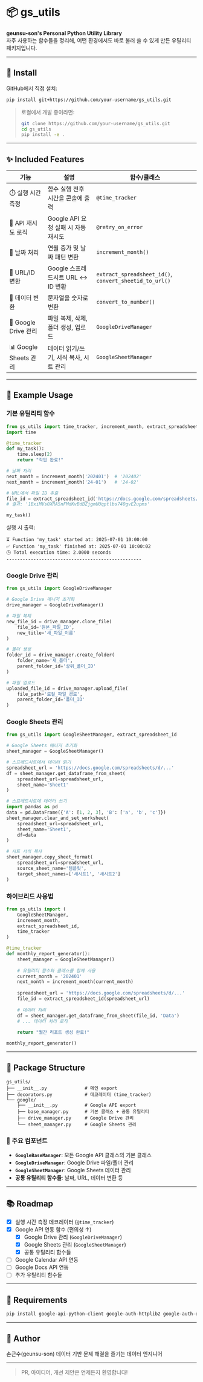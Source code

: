 # 📦 gs_utils

**geunsu-son's Personal Python Utility Library**  
자주 사용하는 함수들을 정리해, 어떤 환경에서도 바로 불러 쓸 수 있게 만든 유틸리티 패키지입니다.

---

## 🚀 Install

GitHub에서 직접 설치:

```bash
pip install git+https://github.com/your-username/gs_utils.git
```

> 로컬에서 개발 중이라면:
>
> ```bash
> git clone https://github.com/your-username/gs_utils.git
> cd gs_utils
> pip install -e .
> ```

---

## ✨ Included Features

| 기능 | 설명 | 함수/클래스 |
|------|------|------|
| ⏱️ 실행 시간 측정 | 함수 실행 전후 시간을 콘솔에 출력 | `@time_tracker` |
| 🔄 API 재시도 로직 | Google API 요청 실패 시 자동 재시도 | `@retry_on_error` |
| 📅 날짜 처리 | 연월 증가 및 날짜 패턴 변환 | `increment_month()` |
| 🔗 URL/ID 변환 | Google 스프레드시트 URL ↔ ID 변환 | `extract_spreadsheet_id()`, `convert_sheetid_to_url()` |
| 🔢 데이터 변환 | 문자열을 숫자로 변환 | `convert_to_number()` |
| 📁 Google Drive 관리 | 파일 복제, 삭제, 폴더 생성, 업로드 | `GoogleDriveManager` |
| 📊 Google Sheets 관리 | 데이터 읽기/쓰기, 서식 복사, 시트 관리 | `GoogleSheetManager` |

---

## 🧪 Example Usage

### 기본 유틸리티 함수

```python
from gs_utils import time_tracker, increment_month, extract_spreadsheet_id
import time

@time_tracker
def my_task():
    time.sleep(2)
    return "작업 완료!"

# 날짜 처리
next_month = increment_month('202401')  # '202402'
next_month = increment_month('24-01')   # '24-02'

# URL에서 파일 ID 추출
file_id = extract_spreadsheet_id('https://docs.google.com/spreadsheets/d/1BxiMVs0XRA5nFMdKvBdBZjgmUUqptlbs74OgvE2upms')
# 결과: '1BxiMVs0XRA5nFMdKvBdBZjgmUUqptlbs74OgvE2upms'

my_task()
```

실행 시 출력:
```
⏳ Function 'my_task' started at: 2025-07-01 10:00:00
✅ Function 'my_task' finished at: 2025-07-01 10:00:02
🕒 Total execution time: 2.0000 seconds
--------------------------------------------------
```

### Google Drive 관리

```python
from gs_utils import GoogleDriveManager

# Google Drive 매니저 초기화
drive_manager = GoogleDriveManager()

# 파일 복제
new_file_id = drive_manager.clone_file(
    file_id='원본_파일_ID',
    new_title='새_파일_이름'
)

# 폴더 생성
folder_id = drive_manager.create_folder(
    folder_name='새_폴더',
    parent_folder_id='상위_폴더_ID'
)

# 파일 업로드
uploaded_file_id = drive_manager.upload_file(
    file_path='로컬_파일_경로',
    parent_folder_id='폴더_ID'
)
```

### Google Sheets 관리

```python
from gs_utils import GoogleSheetManager, extract_spreadsheet_id

# Google Sheets 매니저 초기화
sheet_manager = GoogleSheetManager()

# 스프레드시트에서 데이터 읽기
spreadsheet_url = 'https://docs.google.com/spreadsheets/d/...'
df = sheet_manager.get_dataframe_from_sheet(
    spreadsheet_url=spreadsheet_url,
    sheet_name='Sheet1'
)

# 스프레드시트에 데이터 쓰기
import pandas as pd
data = pd.DataFrame({'A': [1, 2, 3], 'B': ['a', 'b', 'c']})
sheet_manager.clear_and_set_worksheet(
    spreadsheet_url=spreadsheet_url,
    sheet_name='Sheet1',
    df=data
)

# 시트 서식 복사
sheet_manager.copy_sheet_format(
    spreadsheet_url=spreadsheet_url,
    source_sheet_name='템플릿',
    target_sheet_names=['새시트1', '새시트2']
)
```

### 하이브리드 사용법

```python
from gs_utils import (
    GoogleSheetManager, 
    increment_month, 
    extract_spreadsheet_id,
    time_tracker
)

@time_tracker
def monthly_report_generator():
    sheet_manager = GoogleSheetManager()
    
    # 유틸리티 함수와 클래스를 함께 사용
    current_month = '202401'
    next_month = increment_month(current_month)
    
    spreadsheet_url = 'https://docs.google.com/spreadsheets/d/...'
    file_id = extract_spreadsheet_id(spreadsheet_url)
    
    # 데이터 처리
    df = sheet_manager.get_dataframe_from_sheet(file_id, 'Data')
    # ... 데이터 처리 로직
    
    return "월간 리포트 생성 완료!"

monthly_report_generator()
```

---

## 📁 Package Structure

```
gs_utils/
├── __init__.py              # 메인 export
├── decorators.py            # 데코레이터 (time_tracker)
└── google/
    ├── __init__.py          # Google API export
    ├── base_manager.py      # 기본 클래스 + 공통 유틸리티
    ├── drive_manager.py     # Google Drive 관리
    └── sheet_manager.py     # Google Sheets 관리
```

### 🔧 주요 컴포넌트

- **`GoogleBaseManager`**: 모든 Google API 클래스의 기본 클래스
- **`GoogleDriveManager`**: Google Drive 파일/폴더 관리
- **`GoogleSheetManager`**: Google Sheets 데이터 관리
- **공통 유틸리티 함수들**: 날짜, URL, 데이터 변환 등

---

## 📚 Roadmap

- [x] 실행 시간 측정 데코레이터 (`@time_tracker`)
- [x] Google API 연동 함수 (편의성 ↑)
  - [x] Google Drive 관리 (`GoogleDriveManager`)
  - [x] Google Sheets 관리 (`GoogleSheetManager`)
  - [x] 공통 유틸리티 함수들
- [ ] Google Calendar API 연동
- [ ] Google Docs API 연동
- [ ] 추가 유틸리티 함수들

---

## 🔧 Requirements

```bash
pip install google-api-python-client google-auth-httplib2 google-auth-oauthlib pandas
```

---

## 🙌 Author

손근수(geunsu-son)
데이터 기반 문제 해결을 즐기는 데이터 엔지니어

---

> PR, 아이디어, 개선 제안은 언제든지 환영합니다!
